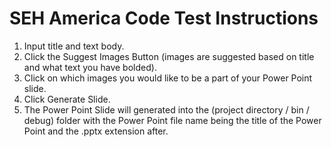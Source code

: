 # SEH America Code Test Instructions

1. Input title and text body.
2. Click the Suggest Images Button (images are suggested based on title and what text you have bolded).
3. Click on which images you would like to be a part of your Power Point slide.
4. Click Generate Slide.
5. The Power Point Slide will generated into the (project directory / bin / debug) folder with the Power Point file name being the title of the Power Point and the .pptx extension after.
